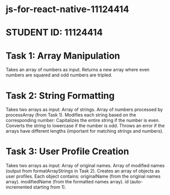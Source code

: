 # js-for-react-native-11124414
# STUDENT ID: 11124414



# Task 1: Array Manipulation
Takes an array of numbers as input.
Returns a new array where even numbers are squared and odd numbers are tripled.


# Task 2: String Formatting
Takes two arrays as input:
Array of strings.
Array of numbers processed by processArray (from Task 1).
Modifies each string based on the corresponding number:
Capitalizes the entire string if the number is even.
Converts the string to lowercase if the number is odd.
Throws an error if the arrays have different lengths (important for matching strings and numbers).


#  Task 3: User Profile Creation
Takes two arrays as input:
Array of original names.
Array of modified names (output from formatArrayStrings in Task 2).
Creates an array of objects as user profiles.
Each object contains:
originalName (from the original names array).
modifiedName (from the formatted names array).
id (auto-incremented starting from 1).
